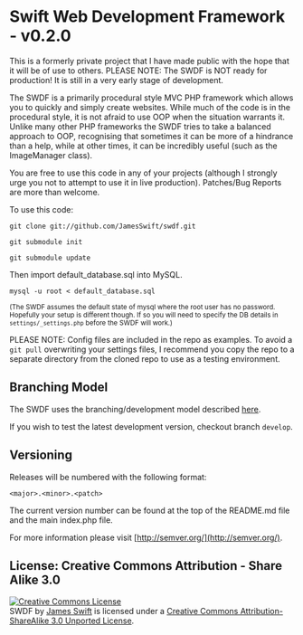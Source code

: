 Swift Web Development Framework - v0.2.0
====

This is a formerly private project that I have made public with the hope that it will be of use to others. PLEASE NOTE: The SWDF is NOT ready for production! It is still in a very early stage of development.

The SWDF is a primarily procedural style MVC PHP framework which allows you to quickly and simply create websites. While much of the code is in the procedural style, it is not afraid to use OOP when the situation warrants it. Unlike many other PHP frameworks the SWDF tries to take a balanced approach to OOP, recognising that sometimes it can be more of a hindrance than a help, while at other times, it can be incredibly useful (such as the ImageManager class).

You are free to use this code in any of your projects (although I strongly urge you not to attempt to use it in live production). Patches/Bug Reports are more than welcome.

To use this code: 

`git clone git://github.com/JamesSwift/swdf.git`

`git submodule init`

`git submodule update`

Then import default_database.sql into MySQL.

`mysql -u root < default_database.sql`

<small>(The SWDF assumes the default state of mysql where the root user has no password. Hopefully your setup is different though. If so you will need to specify the DB details in `settings/_settings.php` before the SWDF will work.)</small>

PLEASE NOTE: Config files are included in the repo as examples. To avoid a `git pull` overwriting your settings files, I recommend you copy the repo to a separate directory from the cloned repo to use as a testing environment.

## Branching Model

The SWDF uses the branching/development model described [here](http://nvie.com/posts/a-successful-git-branching-model/).

If you wish to test the latest development version, checkout branch `develop`.

## Versioning

Releases will be numbered with the following format:

`<major>.<minor>.<patch>`

The current version number can be found at the top of the README.md file and the main index.php file.

For more information please visit [http://semver.org/](http://semver.org/).

## License: Creative Commons Attribution - Share Alike 3.0

<a rel="license" href="http://creativecommons.org/licenses/by-sa/3.0/deed.en_US"><img alt="Creative Commons License" style="border-width:0" src="http://i.creativecommons.org/l/by-sa/3.0/88x31.png" /></a><br /><span xmlns:dct="http://purl.org/dc/terms/" property="dct:title">SWDF</span> by <a xmlns:cc="http://creativecommons.org/ns#" href="https://github.com/JamesSwift/SWDF" property="cc:attributionName" rel="cc:attributionURL">James Swift</a> is licensed under a <a rel="license" href="http://creativecommons.org/licenses/by-sa/3.0/deed.en_US">Creative Commons Attribution-ShareAlike 3.0 Unported License</a>.